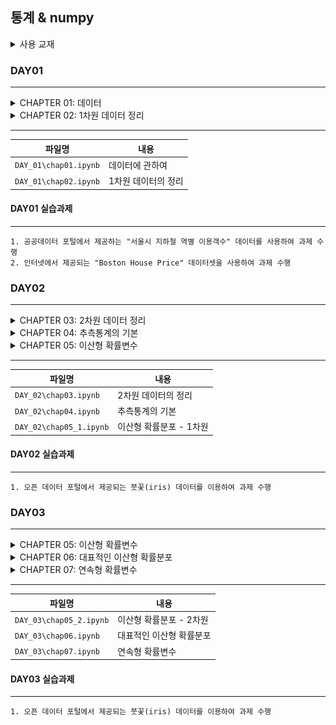 ## 통계 & numpy

<details>
<summary>사용 교재</summary>

![](./images/누구나%20파이썬%20통계분석.png)

</details>

### DAY01

---

<details>
<summary> CHAPTER 01: 데이터 </summary>

> 1.1 데이터의 크기\
> 1.2 변수의 종류\
> 1.3 정리

</details>
<details>
<summary> CHAPTER 02: 1차원 데이터 정리 </summary>

> 2.1 데이터 중심의 지표\
> 2.2 데이터의 산포도 지표\
> 2.3 데이터의 정규화\
> 2.4 1차원 데이터의 시각화

</details>

---

| 파일명                | 내용                |
| --------------------- | ------------------- |
| `DAY_01\chap01.ipynb` | 데이터에 관하여     |
| `DAY_01\chap02.ipynb` | 1차원 데이터의 정리 |

#### DAY01 실습과제

---

    1. 공공데이터 포털에서 제공하는 "서울시 지하철 역별 이용객수" 데이터를 사용하여 과제 수행
    2. 인터넷에서 제공되는 "Boston House Price" 데이터셋을 사용하여 과제 수행

### DAY02

---

<details>
<summary> CHAPTER 03: 2차원 데이터 정리 </summary>

> 3.1 두 데이터 사이의 관계를 나타내는 지표\
> 3.2 2차원 데이터의 시각화\
> 3.3 앤스컴의 예

</details>
<details>
<summary> CHAPTER 04: 추측통계의 기본 </summary>

> 4.1 모집단과 표본\
> 4.2 확률 모형\
> 4.3 추측통계의 확률

</details>
<details>
<summary> CHAPTER 05: 이산형 확률변수 </summary>

> 5.1 1차원 이산형 확률변수

</details>

---

| 파일명                  | 내용                    |
| ----------------------- | ----------------------- |
| `DAY_02\chap03.ipynb`   | 2차원 데이터의 정리     |
| `DAY_02\chap04.ipynb`   | 추측통계의 기본         |
| `DAY_02\chap05_1.ipynb` | 이산형 확률분포 - 1차원 |

#### DAY02 실습과제

---

    1. 오픈 데이터 포털에서 제공되는 붓꽃(iris) 데이터를 이용하여 과제 수행

### DAY03

---

<details>
<summary> CHAPTER 05: 이산형 확률변수 </summary>

> 5.2 2차원 이산형 확률변수

</details>
<details>
<summary> CHAPTER 06: 대표적인 이산형 확률분포 </summary>

> 6.1 베르누이 분포\
> 6.2 이항분포\
> 6.3 기하분포\
> 6.4 포아송 분포

</details>
<details>
<summary> CHAPTER 07: 연속형 확률변수 </summary>

> 7.1 1차원 연속형 확률변수\
> 7.2 2차원 연속형 확률변수

</details>

---

| 파일명                  | 내용                     |
| ----------------------- | ------------------------ |
| `DAY_03\chap05_2.ipynb` | 이산형 확률분포 - 2차원  |
| `DAY_03\chap06.ipynb`   | 대표적인 이산형 확률분포 |
| `DAY_03\chap07.ipynb`   | 연속형 확률변수          |

#### DAY03 실습과제

---

    1. 오픈 데이터 포털에서 제공되는 붓꽃(iris) 데이터를 이용하여 과제 수행

